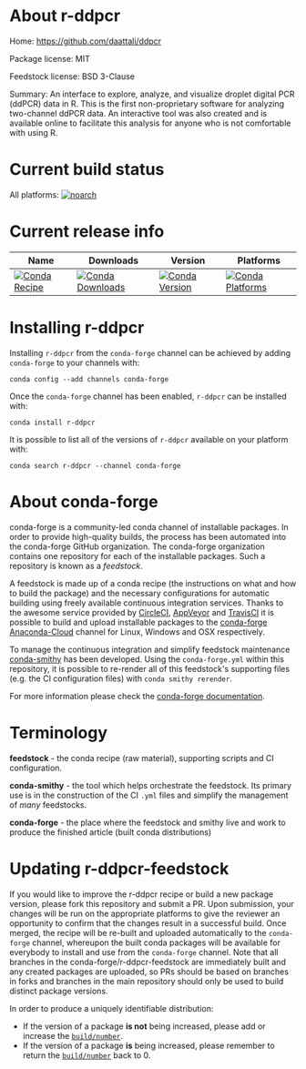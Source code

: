 About r-ddpcr
=============

Home: https://github.com/daattali/ddpcr

Package license: MIT

Feedstock license: BSD 3-Clause

Summary: An interface to explore, analyze, and visualize droplet digital PCR (ddPCR) data in R. This is the first non-proprietary software for analyzing two-channel ddPCR data. An interactive tool was also created and is available online to facilitate this analysis for anyone who is not comfortable with using R.



Current build status
====================

All platforms:
[![noarch](https://img.shields.io/circleci/project/github/conda-forge/r-ddpcr-feedstock/master.svg?label=noarch)](https://circleci.com/gh/conda-forge/r-ddpcr-feedstock)

Current release info
====================

| Name | Downloads | Version | Platforms |
| --- | --- | --- | --- |
| [![Conda Recipe](https://img.shields.io/badge/recipe-r--ddpcr-green.svg)](https://anaconda.org/conda-forge/r-ddpcr) | [![Conda Downloads](https://img.shields.io/conda/dn/conda-forge/r-ddpcr.svg)](https://anaconda.org/conda-forge/r-ddpcr) | [![Conda Version](https://img.shields.io/conda/vn/conda-forge/r-ddpcr.svg)](https://anaconda.org/conda-forge/r-ddpcr) | [![Conda Platforms](https://img.shields.io/conda/pn/conda-forge/r-ddpcr.svg)](https://anaconda.org/conda-forge/r-ddpcr) |

Installing r-ddpcr
==================

Installing `r-ddpcr` from the `conda-forge` channel can be achieved by adding `conda-forge` to your channels with:

```
conda config --add channels conda-forge
```

Once the `conda-forge` channel has been enabled, `r-ddpcr` can be installed with:

```
conda install r-ddpcr
```

It is possible to list all of the versions of `r-ddpcr` available on your platform with:

```
conda search r-ddpcr --channel conda-forge
```


About conda-forge
=================

conda-forge is a community-led conda channel of installable packages.
In order to provide high-quality builds, the process has been automated into the
conda-forge GitHub organization. The conda-forge organization contains one repository
for each of the installable packages. Such a repository is known as a *feedstock*.

A feedstock is made up of a conda recipe (the instructions on what and how to build
the package) and the necessary configurations for automatic building using freely
available continuous integration services. Thanks to the awesome service provided by
[CircleCI](https://circleci.com/), [AppVeyor](https://www.appveyor.com/)
and [TravisCI](https://travis-ci.org/) it is possible to build and upload installable
packages to the [conda-forge](https://anaconda.org/conda-forge)
[Anaconda-Cloud](https://anaconda.org/) channel for Linux, Windows and OSX respectively.

To manage the continuous integration and simplify feedstock maintenance
[conda-smithy](https://github.com/conda-forge/conda-smithy) has been developed.
Using the ``conda-forge.yml`` within this repository, it is possible to re-render all of
this feedstock's supporting files (e.g. the CI configuration files) with ``conda smithy rerender``.

For more information please check the [conda-forge documentation](https://conda-forge.org/docs/).

Terminology
===========

**feedstock** - the conda recipe (raw material), supporting scripts and CI configuration.

**conda-smithy** - the tool which helps orchestrate the feedstock.
                   Its primary use is in the construction of the CI ``.yml`` files
                   and simplify the management of *many* feedstocks.

**conda-forge** - the place where the feedstock and smithy live and work to
                  produce the finished article (built conda distributions)


Updating r-ddpcr-feedstock
==========================

If you would like to improve the r-ddpcr recipe or build a new
package version, please fork this repository and submit a PR. Upon submission,
your changes will be run on the appropriate platforms to give the reviewer an
opportunity to confirm that the changes result in a successful build. Once
merged, the recipe will be re-built and uploaded automatically to the
`conda-forge` channel, whereupon the built conda packages will be available for
everybody to install and use from the `conda-forge` channel.
Note that all branches in the conda-forge/r-ddpcr-feedstock are
immediately built and any created packages are uploaded, so PRs should be based
on branches in forks and branches in the main repository should only be used to
build distinct package versions.

In order to produce a uniquely identifiable distribution:
 * If the version of a package **is not** being increased, please add or increase
   the [``build/number``](https://conda.io/docs/user-guide/tasks/build-packages/define-metadata.html#build-number-and-string).
 * If the version of a package **is** being increased, please remember to return
   the [``build/number``](https://conda.io/docs/user-guide/tasks/build-packages/define-metadata.html#build-number-and-string)
   back to 0.
